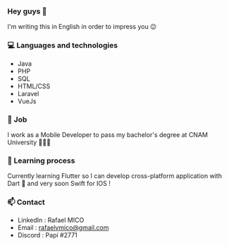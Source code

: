 ### Hey guys 👋

<!--
**rafaelvda/rafaelvda** is a ✨ _special_ ✨ repository because its `README.md` (this file) appears on your GitHub profile.

Here are some ideas to get you started:

- 🔭 I’m currently working on ...
- 🌱 I’m currently learning ...
- 👯 I’m looking to collaborate on ...
- 🤔 I’m looking for help with ...
- 💬 Ask me about ...
- 📫 How to reach me: ...
- 😄 Pronouns: ...
- ⚡ Fun fact: ...
-->

I'm writing this in English in order to impress you 😉

### 💻 Languages and technologies

- Java
- PHP
- SQL
- HTML/CSS
- Laravel
- VueJs

### 🤔 Job

I work as a Mobile Developer to pass my bachelor's degree at CNAM University 👨🏻‍🎓

### 🌱 Learning process

Currently learning Flutter so I can develop cross-platform application with Dart 📱 and very soon Swift for IOS !

### 📫 Contact

- LinkedIn : Rafael MICO
- Email : rafaelvmico@gmail.com
- Discord : Papi #2771
